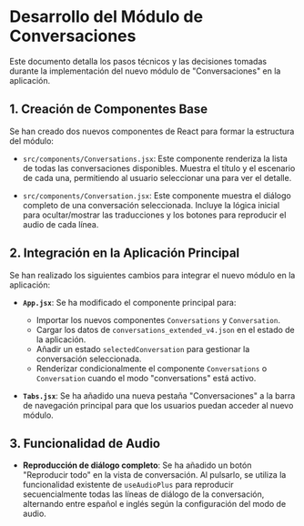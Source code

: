 # Desarrollo del Módulo de Conversaciones

Este documento detalla los pasos técnicos y las decisiones tomadas durante la implementación del nuevo módulo de "Conversaciones" en la aplicación.

## 1. Creación de Componentes Base

Se han creado dos nuevos componentes de React para formar la estructura del módulo:

-   `src/components/Conversations.jsx`: Este componente renderiza la lista de todas las conversaciones disponibles. Muestra el título y el escenario de cada una, permitiendo al usuario seleccionar una para ver el detalle.

-   `src/components/Conversation.jsx`: Este componente muestra el diálogo completo de una conversación seleccionada. Incluye la lógica inicial para ocultar/mostrar las traducciones y los botones para reproducir el audio de cada línea.

## 2. Integración en la Aplicación Principal

Se han realizado los siguientes cambios para integrar el nuevo módulo en la aplicación:

-   **`App.jsx`**: Se ha modificado el componente principal para:
    -   Importar los nuevos componentes `Conversations` y `Conversation`.
    -   Cargar los datos de `conversations_extended_v4.json` en el estado de la aplicación.
    -   Añadir un estado `selectedConversation` para gestionar la conversación seleccionada.
    -   Renderizar condicionalmente el componente `Conversations` o `Conversation` cuando el modo "conversations" está activo.

-   **`Tabs.jsx`**: Se ha añadido una nueva pestaña "Conversaciones" a la barra de navegación principal para que los usuarios puedan acceder al nuevo módulo.

## 3. Funcionalidad de Audio

-   **Reproducción de diálogo completo**: Se ha añadido un botón "Reproducir todo" en la vista de conversación. Al pulsarlo, se utiliza la funcionalidad existente de `useAudioPlus` para reproducir secuencialmente todas las líneas de diálogo de la conversación, alternando entre español e inglés según la configuración del modo de audio.

